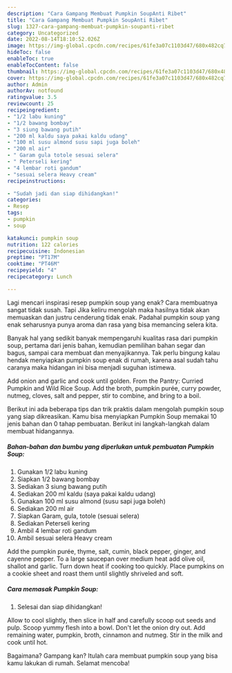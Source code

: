 ```yaml
---
description: "Cara Gampang Membuat Pumpkin SoupAnti Ribet"
title: "Cara Gampang Membuat Pumpkin SoupAnti Ribet"
slug: 1327-cara-gampang-membuat-pumpkin-soupanti-ribet
category: Uncategorized
date: 2022-08-14T18:10:52.026Z
image: https://img-global.cpcdn.com/recipes/61fe3a07c1103d47/680x482cq70/pumpkin-soup-foto-resep-utama.jpg
hideToc: false
enableToc: true
enableTocContent: false
thumbnail: https://img-global.cpcdn.com/recipes/61fe3a07c1103d47/680x482cq70/pumpkin-soup-foto-resep-utama.jpg
cover: https://img-global.cpcdn.com/recipes/61fe3a07c1103d47/680x482cq70/pumpkin-soup-foto-resep-utama.jpg
author: Admin
authorAv: notfound
ratingvalue: 3.5
reviewcount: 25
recipeingredient:
- "1/2 labu kuning"
- "1/2 bawang bombay"
- "3 siung bawang putih"
- "200 ml kaldu saya pakai kaldu udang"
- "100 ml susu almond susu sapi juga boleh"
- "200 ml air"
- " Garam gula totole sesuai selera"
- " Peterseli kering"
- "4 lembar roti gandum"
- "sesuai selera Heavy cream"
recipeinstructions:

- "Sudah jadi dan siap dihidangkan!"
categories:
- Resep
tags:
- pumpkin
- soup

katakunci: pumpkin soup 
nutrition: 122 calories
recipecuisine: Indonesian
preptime: "PT17M"
cooktime: "PT46M"
recipeyield: "4"
recipecategory: Lunch

---
```



Lagi mencari inspirasi resep pumpkin soup yang enak? Cara membuatnya sangat tidak susah. Tapi Jika keliru mengolah maka hasilnya tidak akan memuaskan dan justru cenderung tidak enak. Padahal pumpkin soup yang enak seharusnya punya aroma dan rasa yang bisa memancing selera kita.


Banyak hal yang sedikit banyak mempengaruhi kualitas rasa dari pumpkin soup, pertama dari jenis bahan, kemudian pemilihan bahan segar dan bagus, sampai cara membuat dan menyajikannya. Tak perlu bingung kalau hendak menyiapkan pumpkin soup enak di rumah, karena asal sudah tahu caranya maka hidangan ini bisa menjadi suguhan istimewa.

Add onion and garlic and cook until golden. From the Pantry: Curried Pumpkin and Wild Rice Soup. Add the broth, pumpkin purée, curry powder, nutmeg, cloves, salt and pepper, stir to combine, and bring to a boil.


Berikut ini ada beberapa tips dan trik praktis dalam mengolah pumpkin soup yang siap dikreasikan. Kamu bisa menyiapkan Pumpkin Soup memakai 10 jenis bahan dan 0 tahap pembuatan. Berikut ini langkah-langkah dalam membuat hidangannya.

<!--inarticleads1-->

##### Bahan-bahan dan bumbu yang diperlukan untuk pembuatan Pumpkin Soup:

1. Gunakan 1/2 labu kuning
1. Siapkan 1/2 bawang bombay
1. Sediakan 3 siung bawang putih
1. Sediakan 200 ml kaldu (saya pakai kaldu udang)
1. Gunakan 100 ml susu almond (susu sapi juga boleh)
1. Sediakan 200 ml air
1. Siapkan  Garam, gula, totole (sesuai selera)
1. Sediakan  Peterseli kering
1. Ambil 4 lembar roti gandum
1. Ambil sesuai selera Heavy cream


Add the pumpkin purée, thyme, salt, cumin, black pepper, ginger, and cayenne pepper. To a large saucepan over medium heat add olive oil, shallot and garlic. Turn down heat if cooking too quickly. Place pumpkins on a cookie sheet and roast them until slightly shriveled and soft. 

<!--inarticleads2-->

##### Cara memasak Pumpkin Soup:


1. Selesai dan siap dihidangkan!

Allow to cool slightly, then slice in half and carefully scoop out seeds and pulp. Scoop yummy flesh into a bowl. Don&#39;t let the onion dry out. Add remaining water, pumpkin, broth, cinnamon and nutmeg. Stir in the milk and cook until hot. 

Bagaimana? Gampang kan? Itulah cara membuat pumpkin soup yang bisa kamu lakukan di rumah. Selamat mencoba!
